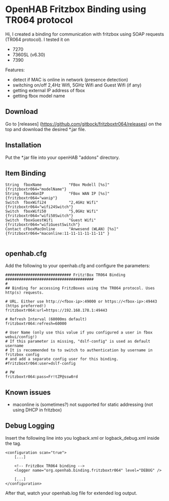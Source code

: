 # OpenHAB Fritzbox Binding using TR064 protocol


Hi,
I created a binding for communication with fritzbox using SOAP requests (TR064 protocol). I tested it on

* 7270
* 7360SL (v6.30)
* 7390

Features:

* detect if MAC is online in network (presence detection)
* switching on/off 2,4Hz Wifi, 5GHz Wifi and Guest Wifi (if any)
* getting external IP address of fbox
* getting fbox model name

## Download
Go to [releases] (https://github.com/gitbock/fritzboxtr064/releases) on the top and download the desired *.jar file.

## Installation
Put the *.jar file into your openHAB "addons" directory.


## Item Binding
```
String  fboxName            "FBox Modell [%s]"          {fritzboxtr064="modelName"}
String  fboxWanIP           "FBox WAN IP [%s]"          {fritzboxtr064="wanip"}
Switch  fboxWifi24          "2,4GHz Wifi"               {fritzboxtr064="wifi24Switch"}
Switch  fboxWifi50          "5,0GHz Wifi"               {fritzboxtr064="wifi50Switch"}
Switch  fboxGuestWifi       "Guest Wifi"                {fritzboxtr064="wifiGuestSwitch"}
Contact cFboxMacOnline      "Anwesend (WLAN) [%s]"      {fritzboxtr064="maconline:11-11-11-11-11-11" }


```

## openhab.cfg
Add the following to your openhab.cfg and configure the parameters:


```
############################# Fritz!Box TR064 Binding #######################################
#
## Binding for accessing FritzBoxes using the TR064 protocol. Uses http(s) requests.

# URL. Either use http://<fbox-ip>:49000 or https://<fbox-ip>:49443 (https preferred!)
fritzboxtr064:url=https://192.168.178.1:49443

# Refresh Interval (60000ms default)
fritzboxtr064:refresh=60000

# User Name (only use this value if you configured a user in fbox webui/config!)
# If this parameter is missing, "dslf-config" is used as default username
# It is recommended to to switch to authentication by username in fritzbox config
# and add a separate config user for this binding.
#fritzboxtr064:user=dslf-config

# PW
fritzboxtr064:pass=Fr!tZP@ssw0rd
```

## Known issues
* maconline is (sometimes?) not supported for static addressing (not using DHCP in fritzbox)

## Debug Logging
Insert the following line into you logback.xml or logback_debug.xml inside the <configuration> tag.

```
<configuration scan="true">
    [...]

    <!-- FritzBox TR064 binding -->
    <logger name="org.openhab.binding.fritzboxtr064" level="DEBUG" />

    [...]
</configuration>
```
After that, watch your openhab.log file for extended log output.
